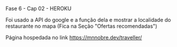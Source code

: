 Fase 6 - Cap 02 - HEROKU

Foi usado a API do google e a função dela e mostrar a localidade do restaurante no mapa (Fica na Seção "Ofertas recomendadas")

Página hospedada no link https://mnnobre.dev/traveller/

